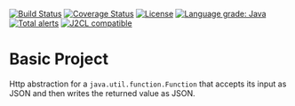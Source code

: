 [![Build Status](https://travis-ci.com/mP1/walkingkooka-net-http-json.svg?branch=master)](https://travis-ci.com/mP1/walkingkooka-net-http-json.svg?branch=master)
[![Coverage Status](https://coveralls.io/repos/github/mP1/walkingkooka-net-http-json/badge.svg?branch=master)](https://coveralls.io/github/mP1/walkingkooka-net-http-json?branch=master)
[![License](https://img.shields.io/badge/License-Apache%202.0-blue.svg)](https://opensource.org/licenses/Apache-2.0)
[![Language grade: Java](https://img.shields.io/lgtm/grade/java/g/mP1/walkingkooka-net-http-json.svg?logo=lgtm&logoWidth=18)](https://lgtm.com/projects/g/mP1/walkingkooka-net-http-json/context:java)
[![Total alerts](https://img.shields.io/lgtm/alerts/g/mP1/walkingkooka-net-http-json.svg?logo=lgtm&logoWidth=18)](https://lgtm.com/projects/g/mP1/walkingkooka-net-http-json/alerts/)
[![J2CL compatible](https://img.shields.io/badge/J2CL-compatible-brightgreen.svg)](https://github.com/mP1/j2cl-central)



# Basic Project

Http abstraction for a `java.util.function.Function` that accepts its input as JSON and then writes the returned value as JSON.



